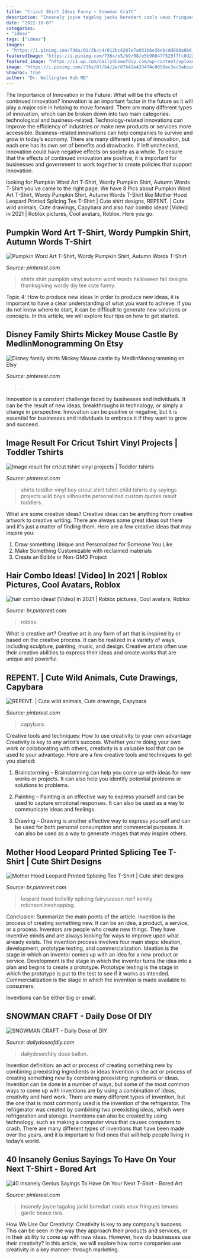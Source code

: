 ```yaml
---
title: "Cricut Shirt Ideas Funny ~ Snowman Craft"
description: "Insanely joyce tagalog jacki boredart cools veux fringues tenues garde beaux isra"
date: "2022-10-07"
categories:
- "ideas"
tags: ["ideas"]
images:
- "https://i.pinimg.com/736x/01/2b/c4/012bc4207e7a931b6e36ebcdd888a8b6.jpg"
featuredImage: "https://i.pinimg.com/736x/e5/b9/08/e5b90847f529f7fc8d227aa0d00bbc55--tops-hipster-hipster-t-shirts.jpg"
featured_image: "https://i1.wp.com/dailydoseofdiy.com/wp-content/uploads/SNOWMAN-CRAFT.jpg?fit=550%2C900&amp;ssl=1"
image: "https://i.pinimg.com/736x/87/b4/2e/87b42e433474c0050ec3ec5abcadfab0.jpg"
ShowToc: true
author: "Dr. Wellington Kub MD"
---
```



The Importance of Innovation in the Future: What will be the effects of continued innovation?
Innovation is an important factor in the future as it will play a major role in helping to move forward. There are many different types of innovation, which can be broken down into two main categories: technological and business-related. Technology-related innovations can improve the efficiency of industries or make new products or services more accessible. Business-related innovations can help companies to survive and grow in today’s economy. There are many different types of innovation, but each one has its own set of benefits and drawbacks. If left unchecked, innovation could have negative effects on society as a whole. To ensure that the effects of continued innovation are positive, it is important for businesses and government to work together to create policies that support innovation.

	

		
looking for Pumpkin Word Art T-Shirt, Wordy Pumpkin Shirt, Autumn Words T-Shirt you've came to the right page. We have 8 Pics about Pumpkin Word Art T-Shirt, Wordy Pumpkin Shirt, Autumn Words T-Shirt like Mother Hood Leopard Printed Splicing Tee T-Shirt | Cute shirt designs, REPENT. | Cute wild animals, Cute drawings, Capybara and also hair combo ideas! [Video] in 2021 | Roblox pictures, Cool avatars, Roblox. Here you go:
		
    
## Pumpkin Word Art T-Shirt, Wordy Pumpkin Shirt, Autumn Words T-Shirt

<img loading=lazy src="https://i.pinimg.com/736x/f5/a0/44/f5a0441397365a5b4b4b796937e506f3.jpg" onerror="this.onerror=null;this.src='https://tse1.mm.bing.net/th?id=OIP.EMwJ4MEQld4vi4pxLcEtZQHaJ4&amp;pid=15.1';" alt="Pumpkin Word Art T-Shirt, Wordy Pumpkin Shirt, Autumn Words T-Shirt">

_Source: pinterest.com_

>shirts shirt pumpkin vinyl autumn word words halloween fall designs thanksgiving wordy diy tee cute funny. 

	

Topic 4: How to produce new ideas
In order to produce new ideas, it is important to have a clear understanding of what you want to achieve. If you do not know where to start, it can be difficult to generate new solutions or concepts. In this article, we will explore four tips on how to get started.

    
## Disney Family Shirts Mickey Mouse Castle By MedlinMonogramming On Etsy

<img loading=lazy src="https://i.pinimg.com/736x/f8/6e/f2/f86ef2a40eb7debfc1f9604789438494--disney-family-shirts-mickey-mouse.jpg" onerror="this.onerror=null;this.src='https://tse3.mm.bing.net/th?id=OIP.lKXT9PXLW0kG5ZGgjYg-7AHaJ3&amp;pid=15.1';" alt="Disney family shirts Mickey Mouse castle by MedlinMonogramming on Etsy">

_Source: pinterest.com_

>. 

	

Innovation is a constant challenge faced by businesses and individuals. It can be the result of new ideas, breakthroughs in technology, or simply a change in perspective. Innovation can be positive or negative, but it is essential for businesses and individuals to embrace it if they want to grow and succeed.

    
## Image Result For Cricut Tshirt Vinyl Projects | Toddler Tshirts

<img loading=lazy src="https://i.pinimg.com/736x/01/2b/c4/012bc4207e7a931b6e36ebcdd888a8b6.jpg" onerror="this.onerror=null;this.src='https://tse2.mm.bing.net/th?id=OIP.DgR7PGJmXK656SKuHrOIcwHaJ4&amp;pid=15.1';" alt="Image result for cricut tshirt vinyl projects | Toddler tshirts">

_Source: pinterest.com_

>shirts toddler vinyl boy cricut shirt tshirt child tshirts diy sayings projects wild boys silhouette personalized custom quotes result toddlers. 

	

What are some creative ideas?
Creative ideas can be anything from creative artwork to creative writing. There are always some great ideas out there and it's just a matter of finding them. Here are a few creative ideas that may inspire you:
1. Draw something Unique and Personalized for Someone You Like
2. Make Something Customizable with reclaimed materials
3. Create an Edible or Non-GMO Project

    
## Hair Combo Ideas! [Video] In 2021 | Roblox Pictures, Cool Avatars, Roblox

<img loading=lazy src="https://i.pinimg.com/736x/4f/22/d2/4f22d2b1382176cfa3c1577dc58ea015.jpg" onerror="this.onerror=null;this.src='https://tse1.mm.bing.net/th?id=OIP.Ov7k7_ZChOmPJPsqdTy1GwAAAA&amp;pid=15.1';" alt="hair combo ideas! [Video] in 2021 | Roblox pictures, Cool avatars, Roblox">

_Source: br.pinterest.com_

>roblox. 

	

What is creative art?
Creative art is any form of art that is inspired by or based on the creative process. It can be realized in a variety of ways, including sculpture, painting, music, and design. Creative artists often use their creative abilities to express their ideas and create works that are unique and powerful.

    
## REPENT. | Cute Wild Animals, Cute Drawings, Capybara

<img loading=lazy src="https://i.pinimg.com/736x/87/b4/2e/87b42e433474c0050ec3ec5abcadfab0.jpg" onerror="this.onerror=null;this.src='https://tse4.mm.bing.net/th?id=OIP.YXA4YrgPa8W-5dDgjbMzaQHaJ3&amp;pid=15.1';" alt="REPENT. | Cute wild animals, Cute drawings, Capybara">

_Source: pinterest.com_

>capybara. 

	

Creative tools and techniques: How to use creativity to your own advantage
Creativity is key to any artist’s success. Whether you’re doing your own work or collaborating with others, creativity is a valuable tool that can be used to your advantage. Here are a few creative tools and techniques to get you started:
1. Brainstorming – Brainstorming can help you come up with ideas for new works or projects. It can also help you identify potential problems or solutions to problems.

2. Painting – Painting is an effective way to express yourself and can be used to capture emotional responses. It can also be used as a way to communicate ideas and feelings.

3. Drawing – Drawing is another effective way to express yourself and can be used for both personal consumption and commercial purposes. It can also be used as a way to generate images that may inspire others.


    
## Mother Hood Leopard Printed Splicing Tee T-Shirt | Cute Shirt Designs

<img loading=lazy src="https://i.pinimg.com/736x/63/e7/b3/63e7b322002d642278fca0233be9a5a7.jpg" onerror="this.onerror=null;this.src='https://tse1.mm.bing.net/th?id=OIP.J9jyNg6KlPbDNy-epOk8zgHaKc&amp;pid=15.1';" alt="Mother Hood Leopard Printed Splicing Tee T-Shirt | Cute shirt designs">

_Source: br.pinterest.com_

>leopard hood bellelily splicing fairyseason nerf komily robinsonlineshopping. 

	

Conclusion: Summarize the main points of the article.
Invention is the process of creating something new. It can be an idea, a product, a service, or a process. Inventors are people who create new things. They have inventive minds and are always looking for ways to improve upon what already exists.
The invention process involves four main steps: ideation, development, prototype testing, and commercialization. Ideation is the stage in which an inventor comes up with an idea for a new product or service. Development is the stage in which the inventor turns the idea into a plan and begins to create a prototype. Prototype testing is the stage in which the prototype is put to the test to see if it works as intended. Commercialization is the stage in which the invention is made available to consumers.

Inventions can be either big or small.

    
## SNOWMAN CRAFT - Daily Dose Of DIY

<img loading=lazy src="https://i1.wp.com/dailydoseofdiy.com/wp-content/uploads/SNOWMAN-CRAFT.jpg?fit=550%2C900&amp;ssl=1" onerror="this.onerror=null;this.src='https://tse1.mm.bing.net/th?id=OIP.Llx8EWcEHLtlQWE8pvP4pgHaMH&amp;pid=15.1';" alt="SNOWMAN CRAFT - Daily Dose of DIY">

_Source: dailydoseofdiy.com_

>dailydoseofdiy dose ballon. 

	

Invention definition: an act or process of creating something new by combining preexisting ingredients or ideas
Invention is the act or process of creating something new by combining preexisting ingredients or ideas. Invention can be done in a number of ways, but some of the most common ways to come up with inventions are by using a combination of ideas, creativity and hard work. There are many different types of invention, but the one that is most commonly used is the invention of the refrigerator. The refrigerator was created by combining two preexisting ideas, which were refrigeration and storage. Inventions can also be created by using technology, such as making a computer virus that causes computers to crash. There are many different types of inventions that have been made over the years, and it is important to find ones that will help people living in today’s world.

    
## 40 Insanely Genius Sayings To Have On Your Next T-Shirt - Bored Art

<img loading=lazy src="https://i.pinimg.com/736x/e5/b9/08/e5b90847f529f7fc8d227aa0d00bbc55--tops-hipster-hipster-t-shirts.jpg" onerror="this.onerror=null;this.src='https://tse4.mm.bing.net/th?id=OIP.xJXb8rFDLEpNC6su1in1qgHaKW&amp;pid=15.1';" alt="40 Insanely Genius Sayings To Have On Your Next T-Shirt - Bored Art">

_Source: pinterest.com_

>insanely joyce tagalog jacki boredart cools veux fringues tenues garde beaux isra. 

	

How We Use Our Creativity:
Creativity is key to any company’s success. This can be seen in the way they approach their products and services, or in their ability to come up with new ideas. However, how do businesses use their creativity? In this article, we will explore how some companies use creativity in a key manner- through marketing.

